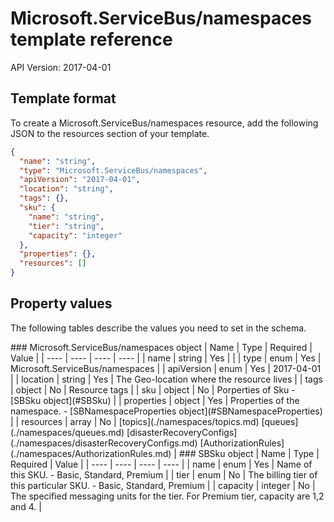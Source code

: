 # Microsoft.ServiceBus/namespaces template reference
API Version: 2017-04-01
## Template format

To create a Microsoft.ServiceBus/namespaces resource, add the following JSON to the resources section of your template.

```json
{
  "name": "string",
  "type": "Microsoft.ServiceBus/namespaces",
  "apiVersion": "2017-04-01",
  "location": "string",
  "tags": {},
  "sku": {
    "name": "string",
    "tier": "string",
    "capacity": "integer"
  },
  "properties": {},
  "resources": []
}
```
## Property values

The following tables describe the values you need to set in the schema.

<a id="Microsoft.ServiceBus/namespaces" />
### Microsoft.ServiceBus/namespaces object
|  Name | Type | Required | Value |
|  ---- | ---- | ---- | ---- |
|  name | string | Yes |  |
|  type | enum | Yes | Microsoft.ServiceBus/namespaces |
|  apiVersion | enum | Yes | 2017-04-01 |
|  location | string | Yes | The Geo-location where the resource lives |
|  tags | object | No | Resource tags |
|  sku | object | No | Porperties of Sku - [SBSku object](#SBSku) |
|  properties | object | Yes | Properties of the namespace. - [SBNamespaceProperties object](#SBNamespaceProperties) |
|  resources | array | No | [topics](./namespaces/topics.md) [queues](./namespaces/queues.md) [disasterRecoveryConfigs](./namespaces/disasterRecoveryConfigs.md) [AuthorizationRules](./namespaces/AuthorizationRules.md) |


<a id="SBSku" />
### SBSku object
|  Name | Type | Required | Value |
|  ---- | ---- | ---- | ---- |
|  name | enum | Yes | Name of this SKU. - Basic, Standard, Premium |
|  tier | enum | No | The billing tier of this particular SKU. - Basic, Standard, Premium |
|  capacity | integer | No | The specified messaging units for the tier. For Premium tier, capacity are 1,2 and 4. |

